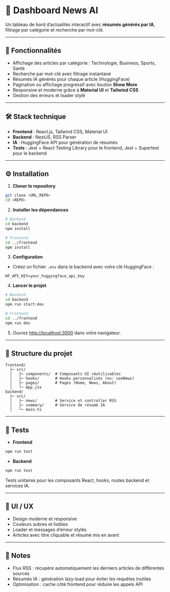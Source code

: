 # 📰 Dashboard News AI

Un tableau de bord d’actualités interactif avec **résumés générés par IA**, filtrage par catégorie et recherche par mot-clé.

---

## 🚀 Fonctionnalités

- Affichage des articles par catégorie : Technologie, Business, Sports, Santé
- Recherche par mot-clé avec filtrage instantané
- Résumés IA générés pour chaque article (HuggingFace)
- Pagination ou affichage progressif avec bouton **Show More**
- Responsive et moderne grâce à **Material UI** et **Tailwind CSS**
- Gestion des erreurs et loader stylé

---

## 🛠 Stack technique

- **Frontend** : React.js, Tailwind CSS, Material UI
- **Backend** : NestJS, RSS Parser
- **IA** : HuggingFace API pour génération de résumés
- **Tests** : Jest + React Testing Library pour le frontend, Jest + Supertest pour le backend

---

## ⚙️ Installation

1. **Cloner le repository**

```bash
git clone <URL_REPO>
cd <REPO>
```

2. **Installer les dépendances**

```bash
# Backend
cd backend
npm install

# Frontend
cd ../frontend
npm install
```

3. **Configuration**

- Créez un fichier `.env` dans le backend avec votre clé HuggingFace :

```
HF_API_KEY=your_huggingface_api_key
```

4. **Lancer le projet**

```bash
# Backend
cd backend
npm run start:dev

# Frontend
cd ../frontend
npm run dev
```

5. Ouvrez [http://localhost:3000](http://localhost:3000) dans votre navigateur.

---

## 📂 Structure du projet

```
frontend/
  ├─ src/
  │   ├─ components/  # Composants UI réutilisables
  │   ├─ hooks/       # Hooks personnalisés (ex: useNews)
  │   ├─ pages/       # Pages (Home, News, About)
  │   └─ App.jsx
backend/
  ├─ src/
  │   ├─ news/        # Service et controller RSS
  │   ├─ summary/     # Service de résumé IA
  │   └─ main.ts
```

---

## 🧪 Tests

- **Frontend**

```bash
npm run test
```

- **Backend**

```bash
npm run test
```

Tests unitaires pour les composants React, hooks, routes backend et services IA.

---

## 🎨 UI / UX

- Design moderne et responsive
- Couleurs sobres et lisibles
- Loader et messages d’erreur stylés
- Articles avec titre cliquable et résumé mis en avant

---

## 📌 Notes

- Flux RSS : récupère automatiquement les derniers articles de différentes sources
- Résumés IA : génération lazy-load pour éviter les requêtes inutiles
- Optimisation : cache côté frontend pour réduire les appels API
